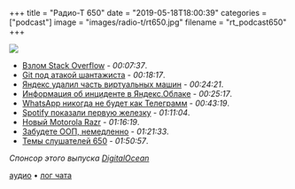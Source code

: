 +++
title = "Радио-Т 650"
date = "2019-05-18T18:00:39"
categories = ["podcast"]
image = "images/radio-t/rt650.jpg"
filename = "rt_podcast650"
+++

![](https://radio-t.com/images/radio-t/rt650.jpg)

- [Взлом Stack Overflow](http://www.opennet.ru/opennews/art.shtml?num=50696) - *00:07:37*.
- [Git под атакой шантажиста](https://about.gitlab.com/2019/05/14/git-ransom-campaign-incident-report-atlassian-bitbucket-github-gitlab/) - *00:18:17*.
- [Яндекс удалил часть виртуальных машин](https://habr.com/ru/post/452238/) - *00:24:21*.
- [Информация об инциденте в Яндекс.Облаке](https://cloud.yandex.ru/blog/posts/2019/05/16information) - *00:25:17*.
- [WhatsApp никогда не будет как Телеграмм](https://telegra.ph/Why-WhatsApp-Will-Never-Be-Secure-05-15?fbclid=IwAR37_AhAS40pP7Ug9lfe1i4FbPlscUop0fe9_FCRpVgeV9_0b9HZJ0rk5P8) - *00:43:19*.
- [Spotify показали первую железку](https://www.engadget.com/2019/05/17/spotify-car-thing-voice-assistant-device/) - *01:11:04*.
- [Новый Motorola Razr](https://www.trustedreviews.com/news/motorola-razr-v4-video-3732531) - *01:16:19*.
- [Забудете ООП, немедленно](https://habr.com/ru/post/451982/) - *01:21:33*.
- [Темы слушателей 650](https://radio-t.com/p/2019/05/14/prep-650/) - *01:50:57*.

*Спонсор этого выпуска [DigitalOcean](https://do.co/radiot)*


[аудио](https://cdn.radio-t.com/rt_podcast650.mp3) • [лог чата](https://chat.radio-t.com/logs/radio-t-650.html)
<audio src="https://cdn.radio-t.com/rt_podcast650.mp3" preload="none"></audio>
